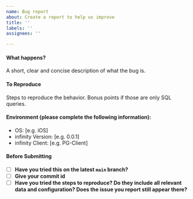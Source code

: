 ```yaml
---
name: Bug report
about: Create a report to help us improve
title: ''
labels: ''
assignees: ''

---
```


#### What happens?
A short, clear and concise description of what the bug is.

#### To Reproduce
Steps to reproduce the behavior. Bonus points if those are only SQL queries.

#### Environment (please complete the following information):
- OS: [e.g. iOS]
- infinity Version: [e.g. 0.0.1]
- infinity Client: [e.g. PG-Client]

#### Before Submitting

- [ ] **Have you tried this on the latest `main` branch?**
- [ ] **Give your commit id**
- [ ] **Have you tried the steps to reproduce? Do they include all relevant data and configuration? Does the issue you report still appear there?**

